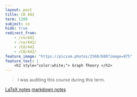 ```yaml
---
layout: post
title: CO 442
term: 1209
subject: co
hide: true
redirect_from:
    - /co/442
    - /co/442/
    - /CO/442
    - /CO/442/
feature_image: "https://picsum.photos/2560/600?image=875"
feature_text: |
    <h2 style="color:white;"> Graph Theory </h2>
---
```


 > I was auditing this course during this term.

[LaTeX notes](/pdfs/1209/co442.pdf)  [markdown notes](/md/1209/co442/)
